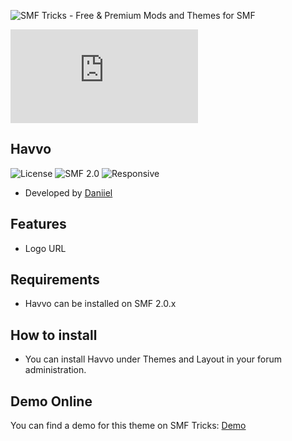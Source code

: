 ![SMF Tricks - Free & Premium Mods and Themes for SMF](https://smftricks.com/logos/logo.png)

![Theme Preview](https://custom.simplemachines.org/index.php?action=download;theme=2752;attach=274949;image)
 
## Havvo
![License](https://img.shields.io/badge/License-MPL2.0-a05a3f?style=flat-square) ![SMF 2.0](https://img.shields.io/badge/SMF-2.0-996ee1?style=flat-square) ![Responsive](https://img.shields.io/badge/Responsive-No-6e97e1?style=flat-square)

* Developed by [Daniiel](https://github.com/dmarquez9)

## Features
- Logo URL

## Requirements
* Havvo can be installed on SMF 2.0.x

## How to install
* You can install Havvo under Themes and Layout in your forum administration.

## Demo Online
You can find a demo for this theme on SMF Tricks: [Demo](https://demo.smftricks.com/index.php?theme=44)